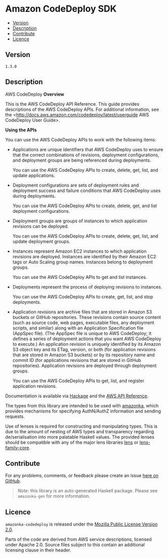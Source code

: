 # Amazon CodeDeploy SDK

* [Version](#version)
* [Description](#description)
* [Contribute](#contribute)
* [Licence](#licence)


## Version

`1.3.0`


## Description

AWS CodeDeploy __Overview__

This is the AWS CodeDeploy API Reference. This guide provides
descriptions of the AWS CodeDeploy APIs. For additional information, see
the
<http://docs.aws.amazon.com/codedeploy/latest/userguide AWS CodeDeploy User Guide>.

__Using the APIs__

You can use the AWS CodeDeploy APIs to work with the following items:

-   Applications are unique identifiers that AWS CodeDeploy uses to
    ensure that the correct combinations of revisions, deployment
    configurations, and deployment groups are being referenced during
    deployments.

    You can use the AWS CodeDeploy APIs to create, delete, get, list,
    and update applications.

-   Deployment configurations are sets of deployment rules and
    deployment success and failure conditions that AWS CodeDeploy uses
    during deployments.

    You can use the AWS CodeDeploy APIs to create, delete, get, and list
    deployment configurations.

-   Deployment groups are groups of instances to which application
    revisions can be deployed.

    You can use the AWS CodeDeploy APIs to create, delete, get, list,
    and update deployment groups.

-   Instances represent Amazon EC2 instances to which application
    revisions are deployed. Instances are identified by their Amazon EC2
    tags or Auto Scaling group names. Instances belong to deployment
    groups.

    You can use the AWS CodeDeploy APIs to get and list instances.

-   Deployments represent the process of deploying revisions to
    instances.

    You can use the AWS CodeDeploy APIs to create, get, list, and stop
    deployments.

-   Application revisions are archive files that are stored in Amazon S3
    buckets or GitHub repositories. These revisions contain source
    content (such as source code, web pages, executable files, any
    deployment scripts, and similar) along with an Application
    Specification file (AppSpec file). (The AppSpec file is unique to
    AWS CodeDeploy; it defines a series of deployment actions that you
    want AWS CodeDeploy to execute.) An application revision is uniquely
    identified by its Amazon S3 object key and its ETag, version, or
    both (for application revisions that are stored in Amazon S3
    buckets) or by its repository name and commit ID (for applications
    revisions that are stored in GitHub repositories). Application
    revisions are deployed through deployment groups.

    You can use the AWS CodeDeploy APIs to get, list, and register
    application revisions.

Documentation is available via [Hackage](http://hackage.haskell.org/package/amazonka-codedeploy)
and the [AWS API Reference](http://docs.aws.amazon.com/codedeploy/latest/APIReference/Welcome.html).

The types from this library are intended to be used with [amazonka](http://hackage.haskell.org/package/amazonka),
which provides mechanisms for specifying AuthN/AuthZ information and sending requests.

Use of lenses is required for constructing and manipulating types.
This is due to the amount of nesting of AWS types and transparency regarding
de/serialisation into more palatable Haskell values.
The provided lenses should be compatible with any of the major lens libraries
[lens](http://hackage.haskell.org/package/lens) or [lens-family-core](http://hackage.haskell.org/package/lens-family-core).

## Contribute

For any problems, comments, or feedback please create an issue [here on GitHub](https://github.com/brendanhay/amazonka/issues).

> _Note:_ this library is an auto-generated Haskell package. Please see `amazonka-gen` for more information.


## Licence

`amazonka-codedeploy` is released under the [Mozilla Public License Version 2.0](http://www.mozilla.org/MPL/).

Parts of the code are derived from AWS service descriptions, licensed under Apache 2.0.
Source files subject to this contain an additional licensing clause in their header.
